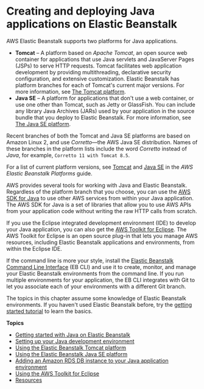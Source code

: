 # Creating and deploying Java applications on Elastic Beanstalk<a name="create_deploy_Java"></a>

AWS Elastic Beanstalk supports two platforms for Java applications\.
+ **Tomcat** – A platform based on *Apache Tomcat*, an open source web container for applications that use Java servlets and JavaServer Pages \(JSPs\) to serve HTTP requests\. Tomcat facilitates web application development by providing multithreading, declarative security configuration, and extensive customization\. Elastic Beanstalk has platform branches for each of Tomcat's current major versions\. For more information, see [The Tomcat platform](java-tomcat-platform.md)\.
+ **Java SE** – A platform for applications that don't use a web container, or use one other than Tomcat, such as Jetty or GlassFish\. You can include any library Java Archives \(JARs\) used by your application in the source bundle that you deploy to Elastic Beanstalk\. For more information, see [The Java SE platform](java-se-platform.md)\.

Recent branches of both the Tomcat and Java SE platforms are based on Amazon Linux 2, and use *Corretto*—the AWS Java SE distribution\. Names of these branches in the platform lists include the word *Corretto* instead of *Java*, for example, `Corretto 11 with Tomcat 8.5`\.

For a list of current platform versions, see [Tomcat](https://docs.aws.amazon.com/elasticbeanstalk/latest/platforms/platforms-supported.html#platforms-supported.java) and [Java SE](https://docs.aws.amazon.com/elasticbeanstalk/latest/platforms/platforms-supported.html#platforms-supported.javase) in the *AWS Elastic Beanstalk Platforms* guide\.

AWS provides several tools for working with Java and Elastic Beanstalk\. Regardless of the platform branch that you choose, you can use the [AWS SDK for Java](java-development-environment.md#java-development-environment-sdk) to use other AWS services from within your Java application\. The AWS SDK for Java is a set of libraries that allow you to use AWS APIs from your application code without writing the raw HTTP calls from scratch\.

If you use the Eclipse integrated development environment \(IDE\) to develop your Java application, you can also get the [AWS Toolkit for Eclipse](java-eclipsetoolkit.md)\. The AWS Toolkit for Eclipse is an open source plug\-in that lets you manage AWS resources, including Elastic Beanstalk applications and environments, from within the Eclipse IDE\.

If the command line is more your style, install the [Elastic Beanstalk Command Line Interface](eb-cli3.md) \(EB CLI\) and use it to create, monitor, and manage your Elastic Beanstalk environments from the command line\. If you run multiple environments for your application, the EB CLI integrates with Git to let you associate each of your environments with a different Git branch\.

The topics in this chapter assume some knowledge of Elastic Beanstalk environments\. If you haven't used Elastic Beanstalk before, try the [getting started tutorial](GettingStarted.md) to learn the basics\.

**Topics**
+ [Getting started with Java on Elastic Beanstalk](java-getstarted.md)
+ [Setting up your Java development environment](java-development-environment.md)
+ [Using the Elastic Beanstalk Tomcat platform](java-tomcat-platform.md)
+ [Using the Elastic Beanstalk Java SE platform](java-se-platform.md)
+ [Adding an Amazon RDS DB instance to your Java application environment](java-rds.md)
+ [Using the AWS Toolkit for Eclipse](java-eclipsetoolkit.md)
+ [Resources](create_deploy_Java.resources.md)
